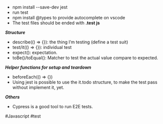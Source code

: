 - npm install --save-dev jest
- run test
- npm install @types to provide autocomplete on vscode
- The test files should be ended with **.test js**

***Structure***
- describe(() => {}): the thing I’m testing (define a test suit)  
- test/it(() => {}): individual test    
- expect(): expectation.  
- toBe()/toEqual(): Matcher to test the actual value compare to expected.
    
***Helper functions for setup and teardown***
- beforeEach(() => {})
- Using jest is possible to use the it.todo structure, to make the test pass without implement it, yet.  

***Others***
- Cypress is a good tool to run E2E tests.

#Javascript #test